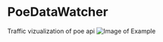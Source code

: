 # PoeDataWatcher
Traffic vizualization of poe api
![Image of Example](http://s01.geekpic.net/di-EOLKPO.png)
